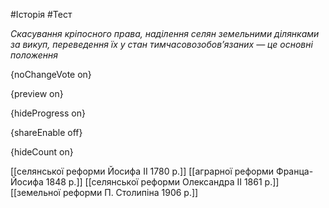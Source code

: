 #Історія #Тест

*Скасування кріпосного права, наділення селян земельними ділянками за  викуп, переведення їх у стан тимчасовозобов’язаних — це основні  положення*

{noChangeVote on}

{preview on}

{hideProgress on}

{shareEnable off}

{hideCount on}

[[селянської реформи Йосифа II 1780 р.]]
[[аграрної реформи Франца-Йосифа 1848 р.]]
[[селянської реформи Олександра II 1861 р.]]
[[земельної реформи П. Столипіна 1906 р.]]
